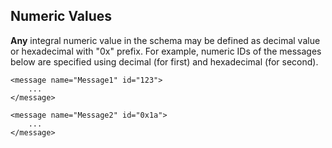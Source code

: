 ## Numeric Values
**Any** integral numeric value in the schema may be defined as decimal value or
hexadecimal with "0x" prefix. For example, numeric IDs of the messages below
are specified using decimal (for first) and hexadecimal (for second).
```
<message name="Message1" id="123">
    ...
</message>

<message name="Message2" id="0x1a">
    ...
</message>

```
